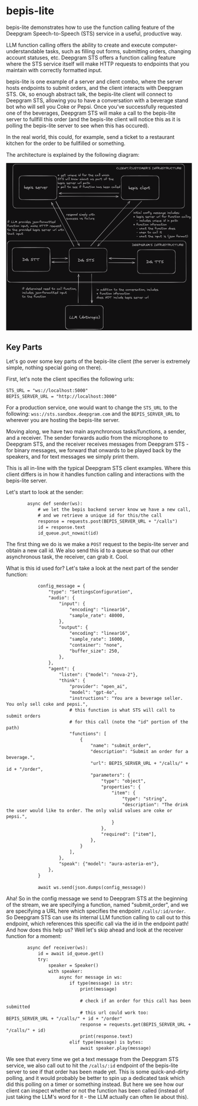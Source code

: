 # bepis-lite

bepis-lite demonstrates how to use the function calling feature of the Deepgram Speech-to-Speech (STS) service in a useful, productive way.

LLM function calling offers the ability to create and execute computer-understandable tasks, such as filling out forms,
submitting orders, changing account statuses, etc. Deepgram STS offers a function calling feature where the STS service
itself will make HTTP requests to endpoints that you maintain with correctly formatted input.

bepis-lite is one example of a server and client combo, where the server hosts endpoints to submit orders, and the client
interacts with Deepgram STS. Ok, so enough abstract talk, the bepis-lite client will connect to Deepgram STS, allowing
you to have a conversation with a beverage stand bot who will sell you Coke or Pepsi. Once you've successfully requested
one of the beverages, Deepgram STS will make a call to the bepis-lite server to fullfill this order (and the bepis-lite
client will notice this as it is polling the bepis-lite server to see when this has occured).

In the real world, this could, for example, send a ticket to a restaurant kitchen for the order to be fullfilled or something.

The architecture is explained by the following diagram:

![A diagram showing the architecture of this function calling system.](./bepis-function-calling-dark.png)

## Key Parts

Let's go over some key parts of the bepis-lite client (the server is extremely simple, nothing special going on there).

First, let's note the client specifies the following urls:
```
STS_URL = "ws://localhost:5000"
BEPIS_SERVER_URL = "http://localhost:3000"
```
For a production service, one would want to change the `STS_URL` to the following: `wss://sts.sandbox.deepgram.com` and
the `BEPIS_SERVER_URL` to wherever you are hosting the bepis-lite server.

Moving along, we have two main asynchronous tasks/functions, a sender, and a receiver. The sender forwards audio from the microphone
to Deepgram STS, and the receiver receives messages from Deepgram STS - for binary messages, we forward that onwards to be
played back by the speakers, and for text messages we simply print them.

This is all in-line with the typical Deepgram STS client examples. Where this client differs is in how it handles function
calling and interactions with the bepis-lite server.

Let's start to look at the sender:
```
        async def sender(ws):
            # we let the bepis backend server know we have a new call,
            # and we retrieve a unique id for this/the call
            response = requests.post(BEPIS_SERVER_URL + "/calls")
            id = response.text
            id_queue.put_nowait(id)
```
The first thing we do is we make a `POST` request to the bepis-lite server and obtain a new call id.
We also send this id to a queue so that our other asynchronous task, the receiver, can grab it. Cool.

What is this id used for? Let's take a look at the next part of the sender function:
```
            config_message = {
                "type": "SettingsConfiguration",
                "audio": {
                    "input": {
                        "encoding": "linear16",
                        "sample_rate": 48000,
                    },
                    "output": {
                        "encoding": "linear16",
                        "sample_rate": 16000,
                        "container": "none",
                        "buffer_size": 250,
                    },
                },
                "agent": {
                    "listen": {"model": "nova-2"},
                    "think": {
                        "provider": "open_ai",
                        "model": "gpt-4o",
                        "instructions": "You are a beverage seller. You only sell coke and pepsi.",
                        # this function is what STS will call to submit orders
                        # for this call (note the "id" portion of the path)
                        "functions": [
                            {
                                "name": "submit_order",
                                "description": "Submit an order for a beverage.",
                                "url": BEPIS_SERVER_URL + "/calls/" + id + "/order",
                                "parameters": {
                                    "type": "object",
                                    "properties": {
                                        "item": {
                                            "type": "string",
                                            "description": "The drink the user would like to order. The only valid values are coke or pepsi.",
                                        }
                                    },
                                    "required": ["item"],
                                },
                            }
                        ],
                    },
                    "speak": {"model": "aura-asteria-en"},
                },
            }

            await ws.send(json.dumps(config_message))
```
Aha! So in the config message we send to Deepgram STS at the beginning of the stream, we are specifying a function,
named "submit_order", and we are specifying a URL here which specifies the endpoint `/calls/:id/order`. So Deepgram STS
can use its internal LLM function calling to call out to this endpoint, which references this specific call via the id
in the endpoint path! And how does this help us? Well let's skip ahead and look at the receiver function for a moment:
```
        async def receiver(ws):
            id = await id_queue.get()
            try:
                speaker = Speaker()
                with speaker:
                    async for message in ws:
                        if type(message) is str:
                            print(message)

                            # check if an order for this call has been submitted
                            # this url could work too: BEPIS_SERVER_URL + "/calls/" + id + "/order"
                            response = requests.get(BEPIS_SERVER_URL + "/calls/" + id)
                            print(response.text)
                        elif type(message) is bytes:
                            await speaker.play(message)
```
We see that every time we get a text message from the Deepgram STS service, we also call out to hit
the `/calls/:id` endpoint of the bepis-lite server to see if that order has been made yet. This
is some quick-and-dirty polling, and it would probably be better to spin up a dedicated task which did
this polling on a timer or something instead. But here we see how our client can inspect whether or not the function has been called (instead
of just taking the LLM's word for it - the LLM actually can often lie about this).